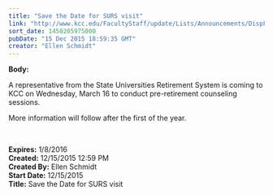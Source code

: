 ```yaml
---
title: "​Save the Date for SURS visit"
link: "http://www.kcc.edu/FacultyStaff/update/Lists/Announcements/DispForm.aspx?ID=2119"
sort_date: 1450205975000
pubDate: "15 Dec 2015 18:59:35 GMT"
creator: "Ellen Schmidt"
---
```


<div><b>Body:</b> <div class="ExternalClass61CAD0E5DFEA48CBBE653BAC650CCA4B"><p>A representative from the State Universities Retirement System is coming to KCC on Wednesday, March 16 to conduct pre-retirement counseling sessions. </p>
<p>More information will follow after the first of the year.</p>
<p><br /></p></div></div>
<div><b>Expires:</b> 1/8/2016</div>
<div><b>Created:</b> 12/15/2015 12:59 PM</div>
<div><b>Created By:</b> Ellen Schmidt</div>
<div><b>Start Date:</b> 12/15/2015</div>
<div><b>Title:</b> ​Save the Date for SURS visit</div>
